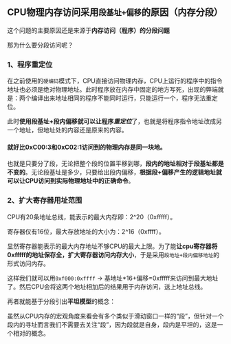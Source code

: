 ## CPU物理内存访问采用`段基址+偏移`的原因（内存分段）

这个问题的主要原因还是来源于**内存访问（程序）的分段问题**

那为什么要分段访问呢？



### 1、程序重定位

在之前使用的`硬编码`模式下，CPU直接访问物理内存，CPU上运行的程序中的指令地址也必须是绝对物理地址。此时程序放在内存中固定的地方写死，出现的弊端就是：两个编译出来地址相同的程序不能同时运行，只能运行一个，程序无法重定位。

此时**使用段基址+段内偏移就可以让程序*重定位***了，也就是将程序指令地址改成另一个地址，但地址处的内容还是原来的内容。

#### 就好比0xC00:3和0xC02:1访问到的物理内存是同一块地。

也就是只要分了段，无论把整个段的位置平移到哪，**段内的地址相对于段基址都是不变的**。无论段基址是多少，只要给出段内偏移，**根据段+偏移产生的逻辑地址就可以让CPU访问到实际物理地址中的正确命令**。



### 2、扩大寄存器用址范围

CPU有20条地址总线，能表示的最大内存即：2^20（0xfffff）。

寄存器仅有16位，最大存放地址的大小为：2^16（0xffff）。

显然寄存器能表示的最大内存地址不够CPU的最大上限。为了能**让cpu寄存器将0xfffff的地址保存全，扩大寄存器访问内存大小**，于是采用`段地址+段内偏移地址`的形式访问内存。

这样我们就可以用`0xf000:0xffff` -> 基地址*16+偏移=0xfffff来访问到最大地址了。然后CPU会将这两个地址相加后的结果用于内存访问，送上地址总线。





再者就能基于分段引出**平坦模型**的概念：

虽然从CPU内存的宏观角度来看会有多个类似于滑动窗口一样的“段”，但针对一个段内的寻址而言我们不需要去关注“段”，因为段就是自身，段内是平坦的，这是一个相对的概念。